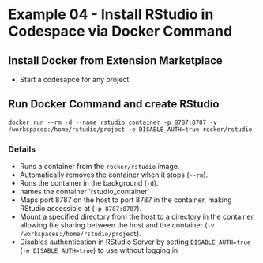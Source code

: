 # Example 04 - Install RStudio in Codespace via Docker Command

## Install Docker from Extension Marketplace
- Start a codesapce for any project

## Run Docker Command and create RStudio
```
docker run --rm -d --name rstudio_container -p 8787:8787 -v /workspaces:/home/rstudio/project -e DISABLE_AUTH=true rocker/rstudio
```
### Details

- Runs a container from the `rocker/rstudio` image.
- Automatically removes the container when it stops (`--rm`).
- Runs the container in the background (`-d`).
- names the container 'rstudio_container'
- Maps port 8787 on the host to port 8787 in the container, making RStudio accessible at (`-p 8787:8787`).
- Mount a specified directory from the host to a directory in the container, allowing file sharing between the host and the container (`-v /workspaces:/home/rstudio/project`).
- Disables authentication in RStudio Server by setting `DISABLE_AUTH=true` (`-e DISABLE_AUTH=true`) to use without logging in


